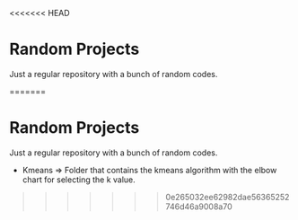 <<<<<<< HEAD
# Random Projects

Just a regular repository with a bunch of random codes.

=======
# Random Projects

Just a regular repository with a bunch of random codes.

* Kmeans => Folder that contains the kmeans algorithm with the elbow chart for selecting the k value.
>>>>>>> 0e265032ee62982dae56365252746d46a9008a70
